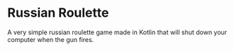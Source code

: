 # Russian Roulette
A very simple russian roulette game made in Kotlin that will shut down your computer when the gun fires.